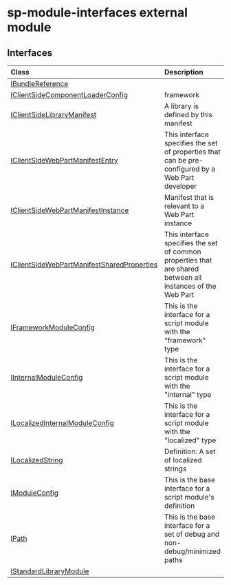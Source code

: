 # sp-module-interfaces external module



## Interfaces

| Class	   |  Description |
|:-------------|:---------------|
| [IBundleReference](IBundleReference.md)     |   |
| [IClientSideComponentLoaderConfig](IClientSideComponentLoaderConfig.md)     | framework  |
| [IClientSideLibraryManifest](IClientSideLibraryManifest.md)     | A library is defined by this manifest  |
| [IClientSideWebPartManifestEntry<TProperties>](IClientSideWebPartManifestEntry<TProperties>.md)     | This interface specifies the set of properties that can be pre-configured by a Web Part developer  |
| [IClientSideWebPartManifestInstance<TProperties>](IClientSideWebPartManifestInstance<TProperties>.md)     | Manifest that is relevant to a Web Part instance  |
| [IClientSideWebPartManifestSharedProperties](IClientSideWebPartManifestSharedProperties.md)     | This interface specifies the set of common properties that are shared between all instances of the Web Part  |
| [IFrameworkModuleConfig](IFrameworkModuleConfig.md)     | This is the interface for a script module with the "framework" type  |
| [IInternalModuleConfig](IInternalModuleConfig.md)     | This is the interface for a script module with the "internal" type  |
| [ILocalizedInternalModuleConfig](ILocalizedInternalModuleConfig.md)     | This is the interface for a script module with the "localized" type  |
| [ILocalizedString](ILocalizedString.md)     | Definition: A set of localized strings  |
| [IModuleConfig](IModuleConfig.md)     | This is the base interface for a script module's definition  |
| [IPath](IPath.md)     | This is the base interface for a set of debug and non-debug/minimized paths  |
| [IStandardLibraryModule](IStandardLibraryModule.md)     |   |




